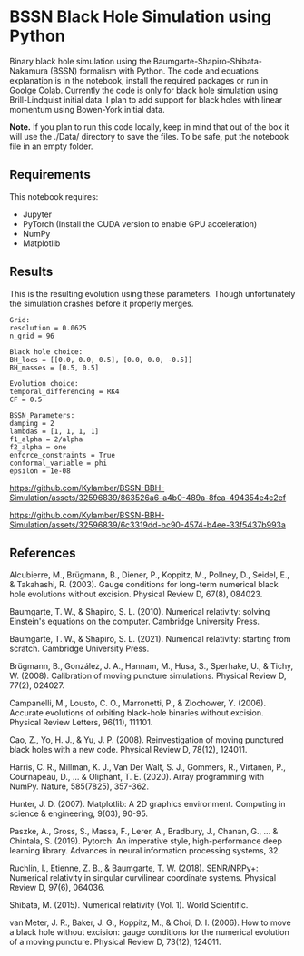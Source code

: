 # BSSN Black Hole Simulation using Python
Binary black hole simulation using the Baumgarte-Shapiro-Shibata-Nakamura (BSSN) formalism with Python. The code and equations explanation is in the notebook, install the required packages or run in Goolge Colab. Currently the code is only for black hole simulation using Brill-Lindquist initial data. I plan to add support for black holes with linear momentum using Bowen-York initial data.

**Note.** If you plan to run this code locally, keep in mind that out of the box it will use the ./Data/ directory to save the files. To be safe, put the notebook file in an empty folder.

## Requirements
This notebook requires:
- Jupyter
- PyTorch (Install the CUDA version to enable GPU acceleration)
- NumPy
- Matplotlib

## Results
This is the resulting evolution using these parameters. Though unfortunately the simulation crashes before it properly merges.
```
Grid:
resolution = 0.0625
n_grid = 96

Black hole choice:
BH_locs = [[0.0, 0.0, 0.5], [0.0, 0.0, -0.5]]
BH_masses = [0.5, 0.5]

Evolution choice:
temporal_differencing = RK4
CF = 0.5

BSSN Parameters:
damping = 2
lambdas = [1, 1, 1, 1]
f1_alpha = 2/alpha
f2_alpha = one
enforce_constraints = True
conformal_variable = phi
epsilon = 1e-08
```

https://github.com/Kylamber/BSSN-BBH-Simulation/assets/32596839/863526a6-a4b0-489a-8fea-494354e4c2ef

https://github.com/Kylamber/BSSN-BBH-Simulation/assets/32596839/6c3319dd-bc90-4574-b4ee-33f5437b993a

## References

Alcubierre, M., Brügmann, B., Diener, P., Koppitz, M., Pollney, D., Seidel, E., & Takahashi, R. (2003). Gauge conditions for long-term numerical black hole evolutions without excision. Physical Review D, 67(8), 084023.

Baumgarte, T. W., & Shapiro, S. L. (2010). Numerical relativity: solving Einstein's equations on the computer. Cambridge University Press.

Baumgarte, T. W., & Shapiro, S. L. (2021). Numerical relativity: starting from scratch. Cambridge University Press.

Brügmann, B., González, J. A., Hannam, M., Husa, S., Sperhake, U., & Tichy, W. (2008). Calibration of moving puncture simulations. Physical Review D, 77(2), 024027.

Campanelli, M., Lousto, C. O., Marronetti, P., & Zlochower, Y. (2006). Accurate evolutions of orbiting black-hole binaries without excision. Physical Review Letters, 96(11), 111101.

Cao, Z., Yo, H. J., & Yu, J. P. (2008). Reinvestigation of moving punctured black holes with a new code. Physical Review D, 78(12), 124011.

Harris, C. R., Millman, K. J., Van Der Walt, S. J., Gommers, R., Virtanen, P., Cournapeau, D., ... & Oliphant, T. E. (2020). Array programming with NumPy. Nature, 585(7825), 357-362.

Hunter, J. D. (2007). Matplotlib: A 2D graphics environment. Computing in science & engineering, 9(03), 90-95.

Paszke, A., Gross, S., Massa, F., Lerer, A., Bradbury, J., Chanan, G., ... & Chintala, S. (2019). Pytorch: An imperative style, high-performance deep learning library. Advances in neural information processing systems, 32.

Ruchlin, I., Etienne, Z. B., & Baumgarte, T. W. (2018). SENR/NRPy+: Numerical relativity in singular curvilinear coordinate systems. Physical Review D, 97(6), 064036.

Shibata, M. (2015). Numerical relativity (Vol. 1). World Scientific.

van Meter, J. R., Baker, J. G., Koppitz, M., & Choi, D. I. (2006). How to move a black hole without excision: gauge conditions for the numerical evolution of a moving puncture. Physical Review D, 73(12), 124011.
